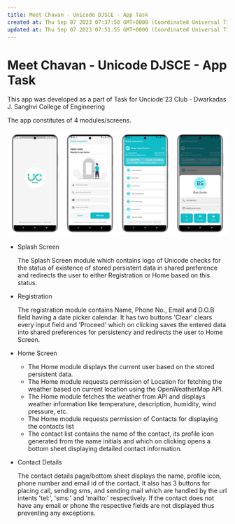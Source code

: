 ```yaml
---
title: Meet Chavan - Unicode DJSCE - App Task
created at: Thu Sep 07 2023 07:37:50 GMT+0000 (Coordinated Universal Time)
updated at: Thu Sep 07 2023 07:51:55 GMT+0000 (Coordinated Universal Time)
---
```


# Meet Chavan - Unicode DJSCE - App Task

This app was developed as a part of Task for Unciode'23 Club - Dwarkadas J. Sanghvi College of Engineering

The app constitutes of 4 modules/screens.

![unicode.png](media_Meet%20Chavan%20-%20Unicode%20DJSCE%20-%20App%20Task/unicode.png)

-   Splash Screen

    The Splash Screen module which contains logo of Unicode checks for the status of existence of stored persistent data in shared preference and redirects the user to either Registration or Home based on this status.

-   Registration

    The registration module contains Name, Phone No., Email and D.O.B field having a date picker calendar. It has two buttons 'Clear' clears every input field and 'Proceed' which on clicking saves the entered data into shared preferences for persistency and redirects the user to Home Screen.

-   Home Screen

    -   The Home module displays the current user based on the stored persistent data.
    -   The Home module requests permission of Location for fetching the weather based on current location using the OpenWeatherMap API.
    -   The Home module fetches the weather from API and displays weather information like temperature, description, humidity, wind pressure, etc.
    -   The Home module requests permission of Contacts for displaying the contacts list
    -   The contact list contains the name of the contact, its profile icon generated from the name initials and which on clicking opens a bottom sheet displaying detailed contact information.

-   Contact Details

    The contact details page/bottom sheet displays the name, profile icon, phone number and email id of the contact. It also has 3 buttons for placing call, sending sms, and sending mail which are handled by the url intents 'tel:', 'sms:' and 'mailto&#x3A;' respectively. If the contact does not have any email or phone the respective fields are not displayed thus preventing any exceptions.

          
